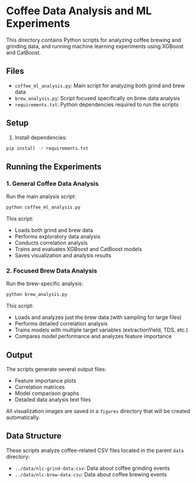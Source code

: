 # Coffee Data Analysis and ML Experiments

This directory contains Python scripts for analyzing coffee brewing and grinding data, and running machine learning experiments using XGBoost and CatBoost.

## Files

- `coffee_ml_analysis.py`: Main script for analyzing both grind and brew data
- `brew_analysis.py`: Script focused specifically on brew data analysis
- `requirements.txt`: Python dependencies required to run the scripts

## Setup

1. Install dependencies:

```bash
pip install -r requirements.txt
```

## Running the Experiments

### 1. General Coffee Data Analysis

Run the main analysis script:

```bash
python coffee_ml_analysis.py
```

This script:
- Loads both grind and brew data
- Performs exploratory data analysis
- Conducts correlation analysis
- Trains and evaluates XGBoost and CatBoost models
- Saves visualization and analysis results

### 2. Focused Brew Data Analysis

Run the brew-specific analysis:

```bash
python brew_analysis.py
```

This script:
- Loads and analyzes just the brew data (with sampling for large files)
- Performs detailed correlation analysis
- Trains models with multiple target variables (extractionYield, TDS, etc.)
- Compares model performance and analyzes feature importance

## Output

The scripts generate several output files:
- Feature importance plots
- Correlation matrices
- Model comparison graphs
- Detailed data analysis text files

All visualization images are saved in a `figures` directory that will be created automatically.

## Data Structure

These scripts analyze coffee-related CSV files located in the parent `data` directory:
- `../data/nlc-grind-data.csv`: Data about coffee grinding events
- `../data/nlc-brew-data.csv`: Data about coffee brewing events 
